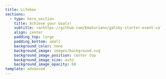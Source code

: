 ```yaml
---
title: Lifebox
sections:
  - type: hero_section
    title: Achieve your Goals!
    subtitle: <a>https://github.com/EmaSuriano/gatsby-starter-event-calendar
    align: center
    padding_top: large
    padding_bottom: small
    background_color: none
    background_image: images/background.svg
    background_image_position: center top
    background_image_size: auto
    background_image_opacity: 60
template: advanced
---
```

